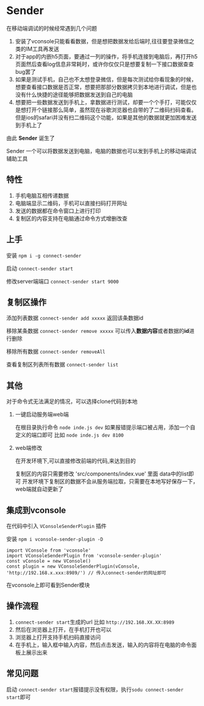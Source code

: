 # Sender
在移动端调试的时候经常遇到几个问题
1. 安装了vconsole只能看看数据，但是想把数据发给后端时,往往要登录微信之类的IM工具再发送
2. 对于app的内嵌h5页面，要通过一列的操作，将手机连接到电脑后，再打开h5页面然后查看log信息非常耗时，或许你仅仅只是想要复制一下接口数据查查bug罢了
3. 如果是测试手机，自己也不太想登录微信，但是每次测试给你看现象的时候，想要查看接口数据是否正常，想要把那部分数据拷贝到本地进行调试，但是也没有什么快捷的途径能够把数据发送到自己的电脑
4. 想要把一些数据发送到手机上，拿数据进行测试，却要一个个手打，可能仅仅是想打开个链接那么简单，虽然现在谷歌浏览器也自带的了二维码扫码查看。但是ios的safari并没有扫二维码这个功能，如果是其他的数据就更加困难发送到手机上了

由此 **Sender** 诞生了

Sender 一个可以将数据发送到电脑，电脑的数据也可以发到手机上的移动端调试辅助工具

## 特性
1. 手机电脑互相传递数据
2. 电脑端显示二维码，手机可以直接扫码打开网址
3. 发送的数据都在命令窗口上进行打印
4. 复制区的内容支持在电脑通过命令方式增删改查


## 上手
安装 `npm i -g connect-sender`

启动 `connect-sender start`

修改server端端口 `connect-sender start 9000`



## 复制区操作

添加列表数据 `connect-sender add xxxxx` 返回该条数据id

移除某条数据 `connect-sender remove xxxxx`
可以传入**数据内容**或者数据的**id**进行删除

移除所有数据 `connect-sender removeAll`

查看复制区列表所有数据 `connect-sender list`

## 其他
对于命令式无法满足的情况，可以选择clone代码到本地
1. 一键启动服务端web端
 
    在根目录执行命令 `node inde.js dev`
    如果报错提示端口被占用，添加一个自定义的端口即可
   比如 `node inde.js dev 8100`
 
2. web端修改

    在开发环境下,可以直接修改前端的代码,来达到目的

    复制区的内容只需要修改 'src/components/index.vue' 里面 data中的list即可
    开发环境下复制区的数据不会从服务端拉取，只需要在本地写好保存一下，web端就自动更新了

## 集成到vconsole

在代码中引入 `VConsoleSenderPlugin` 插件

安装 `npm i vconsole-sender-plugin -D`

```
import VConsole from 'vconsole'
import VConsoleSenderPlugin from 'vconsole-sender-plugin'
const vConsole = new VConsole()
const plugin = new VConsoleSenderPlugin(vConsole, 'http://192.168.x.xxx:8989/') // 传入connect-sender的网址即可

```

在vconsole上即可看到Sender模块

## 操作流程

1. `connect-sender start`生成的url 比如 `http://192.168.XX.XX:8989`
2. 然后在浏览器上打开，在手机打开也可以
3. 浏览器上打开支持手机扫码直接访问
4. 在手机上，输入框中输入内容，然后点击发送，输入的内容将在电脑的命令面板上展示出来

## 常见问题

启动 `connect-sender start`报错提示没有权限，执行`sodu connect-sender start`即可

